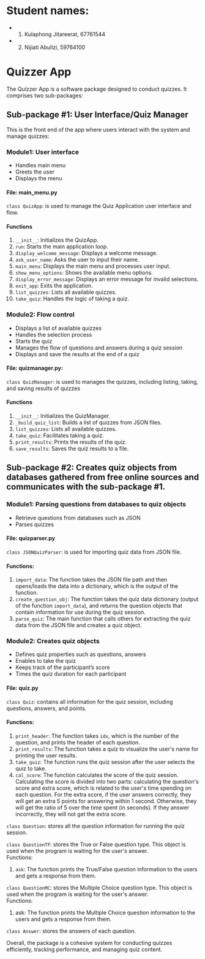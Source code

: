 # Student names:
* 1)	Kulaphong Jitareerat, 67761544
* 2)	Nijiati Abulizi, 59764100

# Quizzer App

The Quizzer App is a software package designed to conduct quizzes. It comprises two sub-packages:

## **Sub-package #1**: User Interface/Quiz Manager

This is the front end of the app where users interact with the system and manage quizzes:

### **Module1**: User interface
-	Handles main menu
-	Greets the user
-	Displays the menu

#### File: main_menu.py
```class QuizApp```: is used to manage the Quiz Application user interface and flow.

#### Functions
1. `__init__`: Initializes the QuizApp.
2. `run`: Starts the main application loop.
3. `display_welcome_message`: Displays a welcome message.
4. `ask_user_name`: Asks the user to input their name.
5. `main_menu`: Displays the main menu and processes user input.
6. `show_menu_options`: Shows the available menu options.
7. `display_error_message`: Displays an error message for invalid selections.
8. `exit_app`: Exits the application.
9. `list_quizzes`: Lists all available quizzes.
10. `take_quiz`: Handles the logic of taking a quiz.


### **Module2**: Flow control

-	Displays a list of available quizzes
-	Handles the selection process
-	Starts the quiz
-	Manages the flow of questions and answers during a quiz session
-	Displays and save the results at the end of a quiz

#### File: quizmanager.py:
```class QuizManager```: is used to manages the quizzes, including listing, taking, and saving results of quizzes

#### Functions
1. `__init__`: Initializes the QuizManager.
2. `_build_quiz_list`: Builds a list of quizzes from JSON files.
3. `list_quizzes`: Lists all available quizzes.
4. `take_quiz`: Facilitates taking a quiz.
5. `print_results`: Prints the results of the quiz.
6. `save_results`: Saves the quiz results to a file.

## **Sub-package #2**: Creates quiz objects from databases gathered from free online sources and communicates with the sub-package #1.

### **Module1**: Parsing questions from databases to quiz objects
-	Retrieve questions from databases such as JSON
-	Parses quizzes

#### File: quizparser.py  
```class JSONQuizParser```: is used for importing quiz data from JSON file. 

#### Functions:   
1. `import_data`: The function takes the JSON file path and then opens/loads the data into a dictionary, which is the output of the function.
2. `create_question_obj`: The function takes the quiz data dictionary (output of the function ```import_data```), and returns the question objects that contain information for use during the quiz session.
3. `parse_quiz`: The main function that calls others for extracting the quiz data from the JSON file and creates a quiz object.  

### **Module2**: Creates quiz objects
-	Defines quiz properties such as questions, answers
-	Enables to take the quiz
-	Keeps track of the participant’s score
-	Times the quiz duration for each participant

#### File: quiz.py  
```class Quiz```: contains all information for the quiz session, including questions, answers, and points.  

#### Functions:  
1. `print_header`: The function takes ```idx```, which is the number of the question, and prints the header of each question.
2. `print_results`: The function takes a quiz to visualize the user's name for printing the user results.  
3. `take_quiz`: The function runs the quiz session after the user selects the quiz to take.
4. `cal_score`: The function calculates the score of the quiz session. Calculating the score is divided into two parts: calculating the question's score and extra score, which is related to the user's time spending on each question. For the extra score, if the user answers correctly, they will get an extra 5 points for answering within 1 second. Otherwise, they will get the ratio of 5 over the time spent (in seconds). If they answer incorrectly, they will not get the extra score.

```class Question```: stores all the question information for running the quiz session.       

```class QuestionTF```: stores the True or False question type. This object is used when the program is waiting for the user's answer.  
Functions:  
1. `ask`: The function prints the True/False question information to the users and gets a response from them.

```class QuestionMC```: stores the Multiple Choice question type. This object is used when the program is waiting for the user's answer.   
Functions:   
1. ask: The function prints the Multiple Choice question information to the users and gets a response from them.  

```class Answer```: stores the answers of each question.   


Overall, the package is a cohesive system for conducting quizzes efficiently, tracking performance, and managing quiz content.
